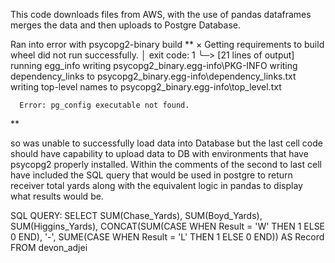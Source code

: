 This code downloads files from AWS, with the use of pandas dataframes merges the data and then uploads to Postgre Database. 

Ran into error with psycopg2-binary build
**
  × Getting requirements to build wheel did not run successfully.
  │ exit code: 1
  ╰─> [21 lines of output]
      running egg_info
      writing psycopg2_binary.egg-info\PKG-INFO
      writing dependency_links to psycopg2_binary.egg-info\dependency_links.txt
      writing top-level names to psycopg2_binary.egg-info\top_level.txt

      Error: pg_config executable not found.
**

so was unable to successfully load data into Database but the last cell
code should have capability to upload data to DB with environments that have psycopg2 properly installed. Within the comments 
of the second to last cell have included the SQL query that would be used in postgre to return receiver total yards along with the 
equivalent logic in pandas to display what results would be.

SQL QUERY:
 SELECT 
  SUM(Chase_Yards), 
  SUM(Boyd_Yards),
   SUM(Higgins_Yards), 
   CONCAT(SUM(CASE WHEN Result = 'W' THEN 1 ELSE 0 END),
    '-',
    SUME(CASE WHEN Result = 'L' THEN 1 ELSE 0 END)) AS Record
 FROM devon_adjei

 
